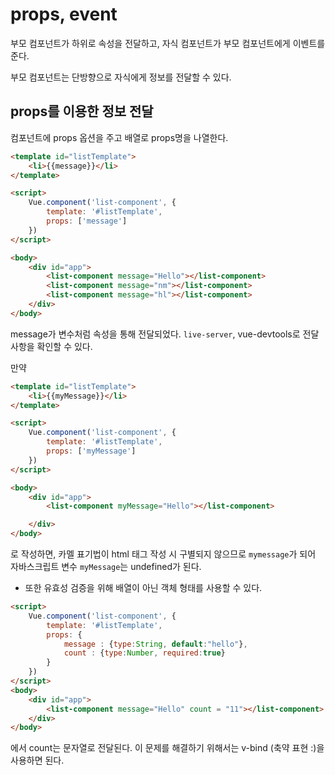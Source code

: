 # props, event

부모 컴포넌트가 하위로 속성을 전달하고, 자식 컴포넌트가 부모 컴포넌트에게 이벤트를 준다.

부모 컴포넌트는 단방향으로 자식에게 정보를 전달할 수 있다.

## props를 이용한 정보 전달

컴포넌트에 props 옵션을 주고 배열로 props명을 나열한다.

```html
<template id="listTemplate">
    <li>{{message}}</li>
</template>

<script>
    Vue.component('list-component', {
        template: '#listTemplate',
        props: ['message']
    })
</script>

<body>
    <div id="app">
        <list-component message="Hello"></list-component>
        <list-component message="nm"></list-component>
        <list-component message="hl"></list-component>
    </div>
</body>
```

message가 변수처럼 속성을 통해 전달되었다.
`live-server`, vue-devtools로 전달 사항을 확인할 수 있다.

만약

```html
<template id="listTemplate">
    <li>{{myMessage}}</li>
</template>

<script>
    Vue.component('list-component', {
        template: '#listTemplate',
        props: ['myMessage']
    })
</script>

<body>
    <div id="app">
        <list-component myMessage="Hello"></list-component>

    </div>
</body>
```

로 작성하면, 카멜 표기법이 html 태그 작성 시 구별되지 않으므로 `mymessage`가 되어 자바스크립트 변수 `myMessage`는 undefined가 된다.

* 또한 유효성 검증을 위해 배열이 아닌 객체 형태를 사용할 수 있다.

```html
<script>
    Vue.component('list-component', {
        template: '#listTemplate',
        props: {
            message : {type:String, default:"hello"},
            count : {type:Number, required:true}
        }
    })
</script>
<body>
    <div id="app">
        <list-component message="Hello" count = "11"></list-component>
    </div>
</body>
```

에서 count는 문자열로 전달된다. 이 문제를 해결하기 위해서는 v-bind (축약 표현 :)을 사용하면 된다.